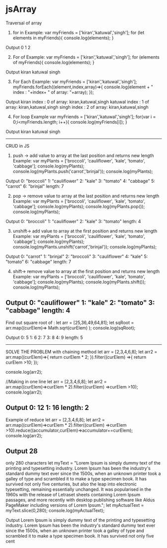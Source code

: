 # jsArray
Traversal of array
1) for in 
Example:
var myFriends = ['kiran','katuwal','singh'];
for (let elements in myFriends){
console.log(elements);
}

Output
0
1
2


2) For of
Example:
var myFriends = ['kiran','katuwal','singh'];
for (elements of myFriends){
console.log(elements);
}

Output
kiran
katuwal
singh


3) For Each
Example:
var myFriends = ['kiran','katuwal','singh'];
myFriends.forEach((element,index,array)=>{
console.log(element + " index : "+index+ " of array: "+array);
});

Output
kiran index : 0 of array: kiran,katuwal,singh
katuwal index : 1 of array: kiran,katuwal,singh
singh index : 2 of array: kiran,katuwal,singh

4) For loop
Example
var myFriends = ['kiran','katuwal','singh'];
for(var i = 0;i<myFriends.length; i++){
console.log(myFriends[i]);
}

Output
kiran
katuwal
singh

---------------------------
CRUD in JS
1) push -> add value to array at the last position and returns new length
Example:
var myPlants = ['broccoli', 'cauliflower', 'kale', 'tomato', 'cabbage'];
console.log(myPlants);
console.log(myPlants.push('carrot','brinjal'));
console.log(myPlants);

Output
0: "broccoli"
1: "cauliflower"
2: "kale"
3: "tomato"
4: "cabbage"
5: "carrot"
6: "brinjal"
length: 7

2) pop -> remove value to array at the last position and returns new length
Example:
var myPlants = ['broccoli', 'cauliflower', 'kale', 'tomato', 'cabbage'];
console.log(myPlants);
console.log(myPlants.pop());
console.log(myPlants);

Output
0: "broccoli"
1: "cauliflower"
2: "kale"
3: "tomato"
length: 4

3) unshift-> add value to array at the first position and returns new length
Example:
var myPlants = ['broccoli', 'cauliflower', 'kale', 'tomato', 'cabbage'];
console.log(myPlants);
console.log(myPlants.unshift('carrot','brinjal'));
console.log(myPlants);

Output
0: "carrot"
1: "brinjal"
2: "broccoli"
3: "cauliflower"
4: "kale"
5: "tomato"
6: "cabbage"
length: 7

4) shift-> remove value to array at the first position and returns new length
Example:
var myPlants = ['broccoli', 'cauliflower', 'kale', 'tomato', 'cabbage'];
console.log(myPlants);
console.log(myPlants.shift());
console.log(myPlants);

Output
0: "cauliflower"
1: "kale"
2: "tomato"
3: "cabbage"
length: 4
------------------------------------------
Find out square root of :
let arr = [25,36,49,64,81];
let sqRoot = arr.map((curElem)=> Math.sqrt(curElem) );
console.log(sqRoot);


Output
0: 5
1: 6
2: 7
3: 8
4: 9
length: 5


---------------------------------------
SOLVE THE PROBLEM with chaining method
let arr = [2,3,4,6,8];
let arr2 = arr.map((curElem)=>{
return curElem * 2;
}).filter((curElem) =>{
return curElem >10;
});

console.log(arr2);

//Making in one line 
let arr = [2,3,4,6,8];
let arr2 = arr.map((curElem)=>curElem * 2).filter((curElem) =>curElem >10);
console.log(arr2);

Output
0: 12
1: 16
length: 2
----------------------------------------
Example of reduce
let arr = [2,3,4,6,8];
let arr2 = arr.map((curElem)=>curElem * 2).filter((curElem) =>curElem >10).reduce((accumulator,curElem)=>accumulator+=curElem);
console.log(arr2);

Output
28
--------------------------------------------
only 280 characters
let myText = "Lorem Ipsum is simply dummy text of the printing and typesetting industry. Lorem Ipsum has been the industry's standard dummy text ever since the 1500s, when an unknown printer took a galley of type and scrambled it to make a type specimen book. It has survived not only five centuries, but also the leap into electronic typesetting, remaining essentially unchanged. It was popularised in the 1960s with the release of Letraset sheets containing Lorem Ipsum passages, and more recently with desktop publishing software like Aldus PageMaker including versions of Lorem Ipsum.";
let myActualText = myText.slice(0,280);
console.log(myActualText);

Output
Lorem Ipsum is simply dummy text of the printing and typesetting industry. Lorem Ipsum has been the industry's standard dummy text ever since the 1500s, when an unknown printer took a galley of type and scrambled it to make a type specimen book. It has survived not only five cent
